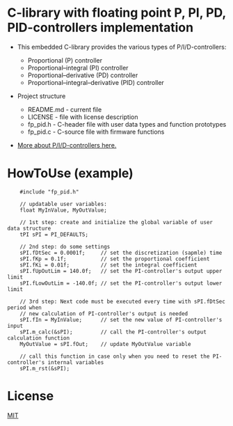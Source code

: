 # C-library with floating point P, PI, PD, PID-controllers implementation

* This embedded C-library provides the various types of P/I/D-controllers:
	* Proportional (P) controller
  *	Proportional–integral (PI) controller
  * Proportional–derivative (PD) controller
  *	Proportional–integral–derivative (PID) controller
 
* Project structure
  * README.md - current file
  * LICENSE - file with license description
  * fp_pid.h - C-header file with user data types and function prototypes
  * fp_pid.c - C-source file with firmware functions

* [More about P/I/D-controllers here.](https://en.wikipedia.org/wiki/PID_controller)

# HowToUse (example)

		#include "fp_pid.h"
		
		// updatable user variables:
		float MyInValue, MyOutValue;
		
		// 1st step: create and initialize the global variable of user data structure
		tPI sPI = PI_DEFAULTS;
		
		// 2nd step: do some settings
		sPI.fDtSec = 0.0001f;     // set the discretization (sapmle) time
		sPI.fKp = 0.1f;           // set the proportional coefficient
		sPI.fKi = 0.01f;          // set the integral coefficient
		sPI.fUpOutLim = 140.0f;   // set the PI-controller's output upper limit
		sPI.fLowOutLim = -140.0f; // set the PI-controller's output lower limit
		
		// 3rd step: Next code must be executed every time with sPI.fDtSec period when 
		// new calculation of PI-controller's output is needed
		sPI.fIn = MyInValue;      // set the new value of PI-controller's input
		sPI.m_calc(&sPI);         // call the PI-controller's output calculation function
		MyOutValue = sPI.fOut;    // update MyOutValue variable
		
		// call this function in case only when you need to reset the PI-controller's internal variables
		sPI.m_rst(&sPI);

# License
  
[MIT](./LICENSE "License Description") 
